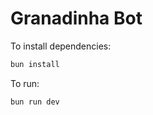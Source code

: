 # Granadinha Bot

To install dependencies:

```bash
bun install
```

To run:

```bash
bun run dev
```

